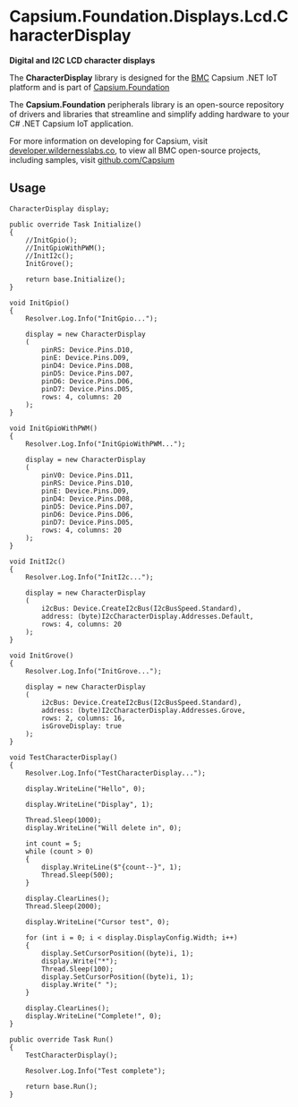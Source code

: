 # Capsium.Foundation.Displays.Lcd.CharacterDisplay

**Digital and I2C LCD character displays**

The **CharacterDisplay** library is designed for the [BMC](www.wildernesslabs.co) Capsium .NET IoT platform and is part of [Capsium.Foundation](https://developer.wildernesslabs.co/Capsium/Capsium.Foundation/)

The **Capsium.Foundation** peripherals library is an open-source repository of drivers and libraries that streamline and simplify adding hardware to your C# .NET Capsium IoT application.

For more information on developing for Capsium, visit [developer.wildernesslabs.co](http://developer.wildernesslabs.co/), to view all BMC open-source projects, including samples, visit [github.com/Capsium](https://github.com/Capsium/)

## Usage

```
CharacterDisplay display;

public override Task Initialize()
{
    //InitGpio();
    //InitGpioWithPWM();
    //InitI2c();
    InitGrove();

    return base.Initialize();
}

void InitGpio()
{
    Resolver.Log.Info("InitGpio...");

    display = new CharacterDisplay
    (
        pinRS: Device.Pins.D10,
        pinE: Device.Pins.D09,
        pinD4: Device.Pins.D08,
        pinD5: Device.Pins.D07,
        pinD6: Device.Pins.D06,
        pinD7: Device.Pins.D05,
        rows: 4, columns: 20
    );
}

void InitGpioWithPWM()
{
    Resolver.Log.Info("InitGpioWithPWM...");

    display = new CharacterDisplay
    (
        pinV0: Device.Pins.D11,
        pinRS: Device.Pins.D10,
        pinE: Device.Pins.D09,
        pinD4: Device.Pins.D08,
        pinD5: Device.Pins.D07,
        pinD6: Device.Pins.D06,
        pinD7: Device.Pins.D05,
        rows: 4, columns: 20
    );
}

void InitI2c()
{
    Resolver.Log.Info("InitI2c...");

    display = new CharacterDisplay
    (
        i2cBus: Device.CreateI2cBus(I2cBusSpeed.Standard),
        address: (byte)I2cCharacterDisplay.Addresses.Default,
        rows: 4, columns: 20
    );
}

void InitGrove()
{
    Resolver.Log.Info("InitGrove...");

    display = new CharacterDisplay
    (
        i2cBus: Device.CreateI2cBus(I2cBusSpeed.Standard),
        address: (byte)I2cCharacterDisplay.Addresses.Grove,
        rows: 2, columns: 16,
        isGroveDisplay: true
    );
}

void TestCharacterDisplay()
{
    Resolver.Log.Info("TestCharacterDisplay...");

    display.WriteLine("Hello", 0);

    display.WriteLine("Display", 1);

    Thread.Sleep(1000);
    display.WriteLine("Will delete in", 0);

    int count = 5;
    while (count > 0)
    {
        display.WriteLine($"{count--}", 1);
        Thread.Sleep(500);
    }

    display.ClearLines();
    Thread.Sleep(2000);

    display.WriteLine("Cursor test", 0);

    for (int i = 0; i < display.DisplayConfig.Width; i++)
    {
        display.SetCursorPosition((byte)i, 1);
        display.Write("*");
        Thread.Sleep(100);
        display.SetCursorPosition((byte)i, 1);
        display.Write(" ");
    }

    display.ClearLines();
    display.WriteLine("Complete!", 0);
}

public override Task Run()
{
    TestCharacterDisplay();

    Resolver.Log.Info("Test complete");

    return base.Run();
}

```
